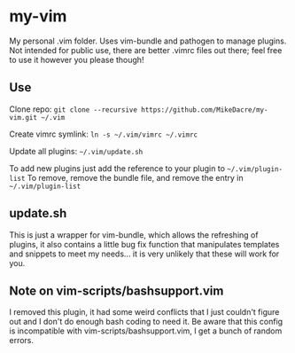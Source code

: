 my-vim
======

My personal .vim folder.  Uses vim-bundle and pathogen to manage plugins.
Not intended for public use, there are better .vimrc files out there; 
feel free to use it however you please though!

Use
---

Clone repo: ```git clone --recursive https://github.com/MikeDacre/my-vim.git ~/.vim```

Create vimrc symlink: ```ln -s ~/.vim/vimrc ~/.vimrc```

Update all plugins: ```~/.vim/update.sh```


To add new plugins just add the reference to your plugin to ```~/.vim/plugin-list```
To remove, remove the bundle file, and remove the entry in ```~/.vim/plugin-list```

update.sh
---------
This is just a wrapper for vim-bundle, which allows the refreshing of plugins,
it also contains a little bug fix function that manipulates templates and snippets
to meet my needs... it is very unlikely that these will work for you.

Note on vim-scripts/bashsupport.vim
------------------------------------
I removed this plugin, it had some weird conflicts that I just couldn't figure out
and I don't do enough bash coding to need it.  Be aware that this config is 
incompatible with vim-scripts/bashsupport.vim, I get a bunch of random errors.
